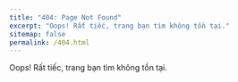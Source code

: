 ```yaml
---
title: "404: Page Not Found"
excerpt: "Oops! Rất tiếc, trang bạn tìm không tồn tại."
sitemap: false
permalink: /404.html
---
```


<div class="er"> Oops! Rất tiếc, trang bạn tìm không tồn tại. </div>
